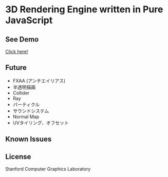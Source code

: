 # 3D Rendering Engine written in Pure JavaScript

## See Demo

[Click here!](https://ruchi12377.github.io/3dcube)

## Future

- FXAA (アンチエイリアス)
- 半透明描画
- Collider
- Ray
- パーティクル
- サウンドシステム
- Normal Map
- UVタイリング、オフセット

## Known Issues

## License

Stanford Computer Graphics Laboratory
